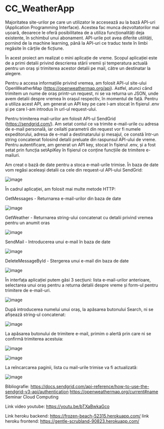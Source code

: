 # CC_WeatherApp

Majoritatea site-urilor pe care un utilizator le accesează au la bază API-uri (Application Programming Interface). Acestea fac munca dezvoltatorilor mai ușoară, deoarece le oferă posibilitatea de a utiliza funcționalități deja existente, în schimbul unui abonament. API-urile pot avea diferite utilități, pornind de la machine learning, până la API-uri ce traduc texte în limbi regăsite în cărțile de ficțiune. 

În acest proiect am realizat o mini aplicație de vreme. Scopul aplicației este de a primi detalii privind descrierea stării vremii și temperatura actuală pentru un oraș și trimiterea acestor detalii pe mail, către un destinatar la alegere. 

Pentru a accesa informațiile privind vremea, am folosit API-ul site-ului OpenWeatherMap (https://openweathermap.org/api). Astfel, atunci când trimitem un nume de oraș printr-un request, ni se va returna un JSON, unde avem detalii despre vremea în orașul respectiv, în momentul de față. Pentru a utiliza acest API, am generat un API key pe care l-am stocat în fișierul .env și pe care l-am introdus în url-ul request-ului.

Pentru trimiterea mail-urilor am folosit API-ul SendGrid (https://sendgrid.com/). Am setat contul ce va trimite e-mail-urile cu adresa de e-mail personală, iar ceilalti parametrii din request vor fi numele expeditorului, adresa de e-mail a destinatarului și mesajul, ce constă într-un string concatenat folosind detalii preluate din raspunsul API-ului de vreme. Pentru autentificare, am generat un API key, stocat în fișierul .env, și a fost setat prin funcția setApiKey în fișierul ce conține funcțiile de trimitere e-mailuri.

Am creat o bază de date pentru a stoca e-mail-urile trimise. În baza de date vom regăsi aceleași detalii ca cele din request-ul API-ului SendGrid:

![image](https://user-images.githubusercontent.com/83769025/168390219-a0b46b7b-430d-4467-913c-05c619e8c896.png)

În cadrul aplicației, am folosit mai multe metode HTTP:

GetMessages - Returnarea e-mail-urilor din baza de date

![image](https://user-images.githubusercontent.com/83769025/168390650-e26ece45-7386-4d26-8c31-967892303b55.png)

GetWeather - Returnarea string-ului concatenat cu detalii privind vremea pentru un anumit oras

![image](https://user-images.githubusercontent.com/83769025/168390783-75b4ddfc-f5e5-49e2-9a08-4d9784ef1ff9.png)

SendMail - Introducerea unui e-mail în baza de date

![image](https://user-images.githubusercontent.com/83769025/168391067-ec2f7a98-0726-4bc8-8a0f-355f23c266b8.png)

DeleteMessageById - Stergerea unui e-mail din baza de date

![image](https://user-images.githubusercontent.com/83769025/168391179-05f59f10-83a0-4016-9816-43cdd9d05479.png)


În interfața aplicației putem găsi 3 secțiuni: lista e-mail-urilor anterioare, selectarea unui oraș pentru a returna detalii despre vreme și form-ul pentru trimitere de e-mail-uri.

![image](https://user-images.githubusercontent.com/83769025/168391700-c228143d-83b4-4e8f-a0d2-3d58329b5da2.png)

După introducerea numelui unui oraș, la apăsarea butonului Search, ni se afișează string-ul concatenat:

![image](https://user-images.githubusercontent.com/83769025/168391875-355597f9-a109-4a6a-8738-23cf4f3fb94e.png)

La apăsarea butonului de trimitere e-mail, primim o alertă prin care ni se confirmă trimiterea acestuia:

![image](https://user-images.githubusercontent.com/83769025/168391999-8f688b6a-f0d7-4f9b-aa21-695d00ff43d4.png)

![image](https://user-images.githubusercontent.com/83769025/168392055-1674098b-6de9-4c5e-9da1-e5525fe1bb94.png)

La reîncarcarea paginii, lista cu mail-urile trimise va fi actualizată:

![image](https://user-images.githubusercontent.com/83769025/168392352-27bb39cd-1a5b-45fa-8676-02bddec3b21e.png)

Bibliografie:
https://docs.sendgrid.com/api-reference/how-to-use-the-sendgrid-v3-api/authentication
https://openweathermap.org/current#name
Seminar Cloud Computing

Link video youtube: https://youtu.be/bTXaBwkaGco


Link heroku backend: https://frozen-beach-52315.herokuapp.com/
link heroku frontend: https://gentle-scrubland-90823.herokuapp.com/
